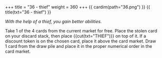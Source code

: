 +++
title = "36 - thief"
weight = 360
+++
{{ cardim(path="36.png") }}
{{ title(txt="36 - thief") }}

*With the help of a thief, you gain better abilities.*

Take 1 of the 4 cards from the current market for free. Place the stolen card
on your discard stack, then place {{cut(txt="THIEF")}} on top of it. If a
discount token is on the chosen card, place it above the card market. Draw 1
card from the draw pile and place it in the proper numerical order in the card
market.
